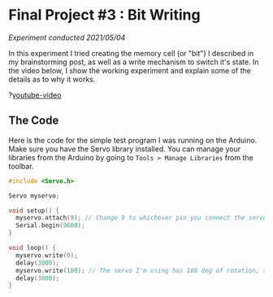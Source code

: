 # Final Project #3 : Bit Writing
*Experiment conducted 2021/05/04*

In this experiment I tried creating the memory cell (or "bit") I described in my brainstorming post, as well as a write mechanism to switch it's state. In the video below, I show the working experiment and explain some of the details as to why it works.

?[youtube-video](Q-c1Pv9i7H4)


## The Code
Here is the code for the simple test program I was running on the Arduino. Make sure you have the Servo library installed. You can manage your libraries from the Arduino by going to `Tools > Manage Libraries` from the toolbar.

```cpp
#include <Servo.h>

Servo myservo;

void setup() {
  myservo.attach(9); // Change 9 to whichever pin you connect the servo to
  Serial.begin(9600);
}

void loop() {
  myservo.write(0);
  delay(3000);
  myservo.write(180); // The servo I'm using has 180 deg of rotation, so writing 180 will make it swing as far as it will go
  delay(3000);
}
```
